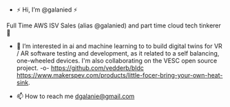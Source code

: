 - ⚡ Hi, I’m @galanied ⚡

Full Time AWS ISV Sales (alias @galanied) and part time cloud tech tinkerer 🚀

- 👀 I’m interested in ai and machine learning to to build digital twins for VR / AR software testing and development, as it related to a self balancing, one-wheeled devices. I'm also collaborating on the VESC open source project. -o- 
https://github.com/vedderb/bldc 
https://www.makerspev.com/products/little-focer-bring-your-own-heat-sink.

- 📫 How to reach me dgalanie@gmail.com


<!---
galanied/galanied is a ✨ special ✨ repository because its `README.md` (this file) appears on your GitHub profile.
You can click the Preview link to take a look at your changes.
--->
